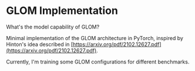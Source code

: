 # GLOM Implementation

What's the model capability of GLOM?

Minimal implementation of the GLOM architecture in PyTorch, inspired by Hinton's idea described in [https://arxiv.org/pdf/2102.12627.pdf](https://arxiv.org/pdf/2102.12627.pdf).

Currently, I'm training some GLOM configurations for different benchmarks.
